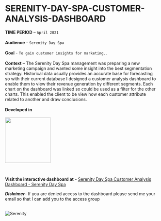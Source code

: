 # SERENITY-DAY-SPA-CUSTOMER-ANALYSIS-DASHBOARD
**TIME PERIOD** – ```April 2021``` <br/>
<br/>
**Audience** - ```Serenity Day Spa ``` <br/>
<br/>
**Goal** - ```To gain customer insights for marketing.```.<br/>
<br/>
**Context** – The Serenity Day Spa management was preparing a new marketing campaign and wanted some insight into the best segmentation strategy. Historical data usually provides an accurate base for forecasting so with their current database I designed a customer analysis dashboard to enable them to view their revenue generation by different segments. Each chart on the dashboard was linked so could be used as a filter for the other charts. This enabled the client to be view how each customer attribute related to another and draw conclusions. <br/>
<br/>
**Developed in** <br/>
<br/>
<img src="https://user-images.githubusercontent.com/73197748/152563306-29aea802-33cc-4a1d-88b8-8193acc91a43.png" width="150">
<!-- ![251-2515669_tableau-partner-tableau-partner-logo-hd-png-download](https://user-images.githubusercontent.com/73197748/152563306-29aea802-33cc-4a1d-88b8-8193acc91a43.png) -->
<br/>

**Visit the interactive dashboard at** - [Serenity Day Spa Customer Analysis Dashboard - Serenity Day Spa](https://public.tableau.com/views/SERENITYDAYSPACLIENTANALYSIS/Dashboard1?:language=en-US&:display_count=n&:origin=viz_share_link)

***Dislaimer***- If you are denied access to the dashboard please send me your email so that I can add you to the access group
<br/>
<br/>

![Serenity](https://user-images.githubusercontent.com/73197748/152564281-22d9ea41-7f66-4477-9c73-0daacc191fe8.png)



